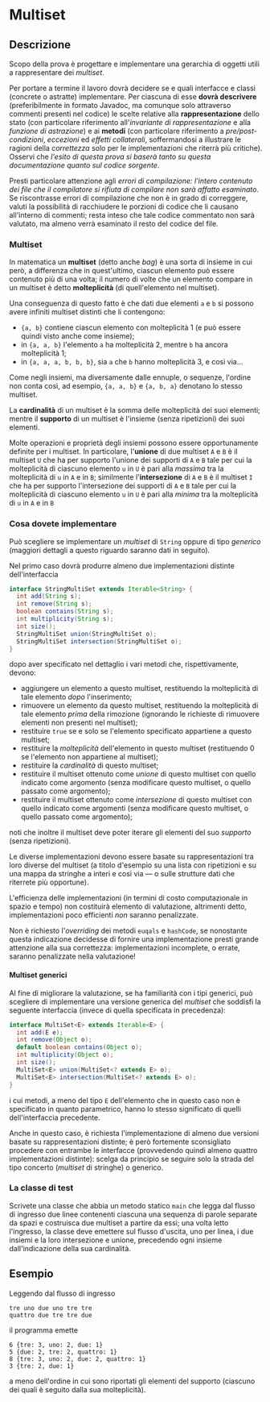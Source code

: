 # Multiset

## Descrizione

Scopo della prova è progettare e implementare una gerarchia di oggetti utili a
rappresentare dei *multiset*.

Per portare a termine il lavoro dovrà decidere se e quali interfacce e classi
(concrete o astratte) implementare. Per ciascuna di esse **dovrà descrivere**
(preferibilmente in formato Javadoc, ma comunque solo attraverso commenti
presenti nel codice) le scelte relative alla **rappresentazione** dello stato
(con particolare riferimento all'*invariante di rappresentazione* e alla
*funzione di astrazione*) e ai **metodi** (con particolare riferimento a
*pre/post-condizioni*, *eccezioni* ed *effetti collaterali*, soffermandosi a illustrare le
ragioni della *correttezza* solo per le implementazioni che riterrà più
critiche). Osservi che *l'esito di questa prova si baserà tanto su questa
documentazione quanto sul codice sorgente*.

Presti particolare attenzione agli *errori di compilazione: l'intero contenuto
dei file che il compilatore si rifiuta di compilare non sarà affatto esaminato*.
Se riscontrasse errori di compilazione che non è in grado di correggere, valuti
la possibilità di racchiudere le porzioni di codice che li causano all'interno
di commenti; resta inteso che tale codice commentato non sarà valutato, ma
almeno verrà esaminato il resto del codice del file.

### Multiset

In matematica un **multiset** (detto anche *bag*) è una sorta di insieme in cui
però, a differenza che in quest'ultimo, ciascun elemento può essere contenuto
più di una volta; il numero di volte che un elemento compare in un multiset è
detto **molteplicità** (di quell'elemento nel multiset).

Una conseguenza di questo fatto è che dati due elementi `a` e `b` si possono
avere infiniti multiset distinti che li contengono:

* `{a, b}` contiene ciascun elemento con molteplicità 1 (e può essere quindi
  visto anche come insieme);
* in `{a, a, b}` l'elemento `a` ha molteplicità 2, mentre `b` ha ancora
  molteplicità 1;
* in `{a, a, a, b, b, b}`, sia `a` che `b` hanno molteplicità 3, e così via…

Come negli insiemi, ma diversamente dalle ennuple, o sequenze, l'ordine non
conta così, ad esempio, `{a, a, b}` e `{a, b, a}` denotano lo stesso multiset.

La **cardinalità** di un multiset è la somma delle molteplicità dei suoi
elementi; mentre il **supporto** di un multiset è l'insieme (senza ripetizioni) dei suoi elementi.

Molte operazioni e proprietà degli insiemi possono essere opportunamente
definite per i multiset. In particolare, l'**unione** di due multiset `A` e `B`
è il multiset `U` che ha per supporto l'unione dei supporti di `A` e `B` tale
per cui la molteplicità di ciascuno elemento `u` in `U` è pari alla *massima*
tra la molteplicità di `u` in `A` e in `B`; similmente l'**intersezione** di `A`
e `B` è il multiset `I` che ha per supporto l'intersezione dei supporti di `A` e
`B` tale per cui la molteplicità di ciascuno elemento `u` in `U` è pari alla
*minima* tra la molteplicità di `u` in `A` e in `B`

### Cosa dovete implementare

Può scegliere se implementare un *multiset* di `String` oppure di tipo
*generico* (maggiori dettagli a questo riguardo saranno dati in seguito). 

Nel primo caso dovrà produrre almeno due implementazioni distinte
dell'interfaccia

```java
interface StringMultiSet extends Iterable<String> {
  int add(String s);
  int remove(String s);
  boolean contains(String s);
  int multiplicity(String s);
  int size();
  StringMultiSet union(StringMultiSet o);
  StringMultiSet intersection(StringMultiSet o);
}
```

dopo aver specificato nel dettaglio i vari metodi che, rispettivamente, devono:

* aggiungere un elemento a questo multiset, restituendo la molteplicità di tale
  elemento *dopo* l'inserimento;
* rimuovere un elemento da questo multiset, restituendo la molteplicità di tale
  elemento *prima* della rimozione (ignorando le richieste di rimuovere
  elementi non presenti nel multiset);
* restituire `true` se e solo se l'elemento specificato appartiene a questo
  multiset;
* restituire la *molteplicità* dell'elemento in questo multiset (restituendo 0
  se l'elemento non appartiene al multiset);
* restituire la *cardinalità* di questo multiset;
* restituire il multiset ottenuto come *unione* di questo multiset con quello
  indicato come argomento (senza modificare questo multiset, o quello passato come argomento);
* restituire il multiset ottenuto come *intersezione* di questo multiset con
  quello indicato come argomenti (senza modificare questo multiset, o quello passato come argomento);

noti che inoltre il multiset deve poter iterare gli elementi del suo *supporto*
(senza ripetizioni).

Le diverse implementazioni devono essere basate su rappresentazioni tra loro
diverse del multiset (a titolo d'esempio su una lista con ripetizioni e su una
mappa da stringhe a interi e così via — o sulle strutture dati che riterrete più
opportune). 

L'efficienza delle implementazioni (in termini di costo computazionale in spazio
e tempo) non costituirà elemento di valutazione, altrimenti detto,
implementazioni poco efficienti *non* saranno penalizzate. 

Non è richiesto l'*overriding* dei metodi `euqals` e `hashCode`, se nonostante
questa indicazione decidesse di fornire una implementazione presti grande
attenzione alla sua correttezza: implementazioni incomplete, o errate, saranno
penalizzate nella valutazione!

#### Multiset generici

Al fine di migliorare la valutazione, se ha familiarità con i tipi generici, può
scegliere di implementare una versione generica del *multiset* che soddisfi la
seguente interfaccia (invece di quella specificata in precedenza):

```java
interface MultiSet<E> extends Iterable<E> {
  int add(E e);
  int remove(Object o);
  default boolean contains(Object o);
  int multiplicity(Object o);
  int size();
  MultiSet<E> union(MultiSet<? extends E> o);
  MultiSet<E> intersection(MultiSet<? extends E> o);
}
```

i cui metodi, a meno del tipo `E` dell'elemento che in questo caso non è
specificato in quanto parametrico, hanno lo stesso significato di quelli
dell'interfaccia precedente.

Anche in questo caso, è richiesta l'implementazione di almeno due versioni
basate su rappresentazioni distinte; è però fortemente sconsigliato procedere
con entrambe le interfacce (provvedendo quindi almeno quattro implementazioni
distinte): scelga da principio se seguire solo la strada del tipo concerto
(*multiset* di stringhe) o generico.

### La classe di test

Scrivete una classe che abbia un metodo statico `main`  che legga dal flusso di
ingresso due linee contenenti ciascuna una sequenza di parole separate da spazi
e costruisca due multiset a partire da essi; una volta letto l'ingresso, la
classe deve emettere sul flusso d'uscita, uno per linea, i due insiemi e la loro
intersezione e unione, precedendo ogni insieme dall'indicazione della sua
cardinalità.
## Esempio

Leggendo dal flusso di ingresso

    tre uno due uno tre tre 
    quattro due tre tre due

il programma emette

    6 {tre: 3, uno: 2, due: 1}
    5 {due: 2, tre: 2, quattro: 1}
    8 {tre: 3, uno: 2, due: 2, quattro: 1}
    3 {tre: 2, due: 1}

a meno dell'ordine in cui sono riportati gli elementi del supporto (ciascuno dei
quali è seguito dalla sua molteplicità).